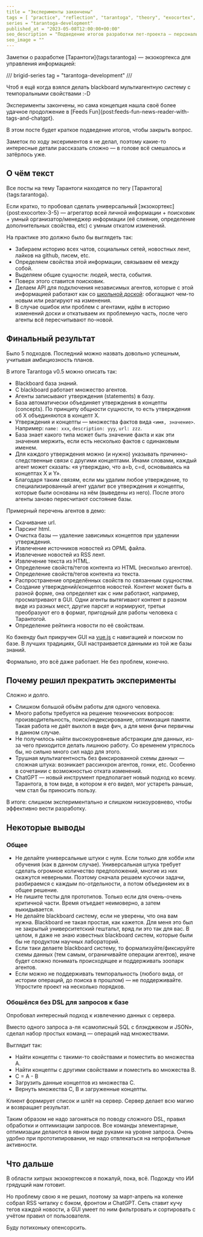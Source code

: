 ```yaml
---
title = "Эксперименты закончены"
tags = [ "practice", "reflection", "tarantoga", "theory", "exocortex", "tarantoga-development"]
series = "tarantoga-development"
published_at = "2023-05-08T12:00:00+00:00"
seo_description = "Подведение итогов разработки пет-проекта — персональной базы знананий с мультиагентной системой."
seo_image = ""
---
```


Заметки о разработке [Тарантоги]{tags:tarantoga} — экзокортекса для управления информацией:

/// brigid-series
tag = "tarantoga-development"
///

Чтоб я ещё когда взялся делать blackboard мультиагентную систему с темпоральными свойствами :-D

Эксперименты закончены, но сама концепция нашла своё более удачное продолжение в [Feeds Fun]{post:feeds-fun-news-reader-with-tags-and-chatgpt}.

В этом посте будет краткое подведение итогов, чтобы закрыть вопрос.

Заметок по ходу эксериментов я не делал, поэтому какие-то интересные детали рассказать сложно — в голове всё смешалось и затёрлось уже.

<!-- more -->

## О чём текст

Все посты на тему Тарантоги находятся по тегу [Тарантога]{tags:tarantoga}.

Если кратко, то пробовал сделать универсальный [экзокортекс]{post:exocortex-3-5} — агрегатор всей личной информации + поисковик + умный организатор/менеджер информации (её слияние, определение дополнительных свойства, etc) с умным откатом изменений.

На практике это должно было бы выглядеть так:

- Забираем историю всех чатов, социальных сетей, новостных лент, лайков на github, писем, etc.
- Определяем свойства этой информации, связываем её между собой.
- Выделяем общие сущности: людей, места, события.
- Поверх этого ставится поисковик.
- Делаем API для подключения независимых агентов, которые с этой информацией работают как со [школьной доской](https://en.wikipedia.org/wiki/Blackboard_system): обогащают чем-то новым или реагируют на изменения.
- В случае ошибок или проблем с агентами, идём в историю изменений доски и откатываем их проблемную часть, после чего агенты всё пересчитывают по-новой.

## Финальный результат

Было 5 подходов. Последний можно назвать довольно успешным, учитывая амбициозность планов.

В итоге Tarantoga v0.5 можно описать так:

- Blackboard база знаний.
- С blackboard работает множество агентов.
- Агенты записывают утверждения (statements) в базу.
- База автоматически объединяет утверждения в концепты (concepts). По принципу общности сущности, то есть утверждения об X объединяются в концепт X.
- Утверждения и концепты — множества фактов вида `<имя, значение>`. Например: `name: xxx`, `description: yyy`, `url: zzz`.
- База знает какого типа может быть значение факта и как эти значения мержить, если есть несколько фактов с одинаковым именем.
- Для каждого утверждения можно (и нужно) указывать причинно-следственные связи с другими концептами. Инами словами, каждый агент может сказать: «я утверждаю, что a=b, c=d, основываясь на концептах X и Y».
- Благодаря таким связям, если мы удалим любое утверждение, то специализированный агент удалит все утверждения и концепты, которые были основаны на нём (выведены из него). После этого агенты заново пересчитают состояние базы.

Примерный перечень агентов в демо:

- Скачивание url.
- Парсинг html.
- Очистка базы — удаление зависимых концептов при удалении утверждения.
- Извлечение источников новостей из OPML файла.
- Извлечение новостей из RSS лент.
- Извлечение текста из HTML.
- Определение свойств/тегов контента из HTML (несколько агентов).
- Определение свойств/тегов контента из текста.
- Распространение определённых свойств по связанным сущностям.
- Создание утверждений/концептов новостей. Контент может быть в разной форме, она определяет как с ним работают, например, просматривают в GUI. Одни агенты вытягивают контент в разном виде из разных мест, другие парсят и нормируют, третьи преобразуют его в формат, пригодный для работы человека с Тарантогой.
- Определение рейтинга новости по её свойствам.

Ко бэкенду был прикручен GUI на [vue.js](https://vuejs.org/) с навигацией и поиском по базе. В лучших традициях, GUI настраивается данными из той же базы знаний.

Формально, это всё даже работает. Не без проблем, конечно.

## Почему решил прекратить эксперименты

Сложно и долго.

- Слишком большой объём работы для одного человека.
- Много работы требуется на решение технических вопросов: производительность, поиск/индексирование, оптимизация памяти. Такая работа не даёт выхлоп в виде фич, а для меня фичи первичны в данном случае.
- Не получилось найти высокоуровневые абстракции для данных, из-за чего приходится делать лишнюю работу. Со временем утряслось бы, но сильно много сил надо для этого.
- Трушная мультиагентность без фиксированной схемы данных — сложная штука: возникает рассинхрон агентов, гонки, etc. Особенно в сочетании с возможностью отката изменений.
- ChatGPT — новый инструмент предполагает новый подход ко всему. Тарантога, в том виде, в котором я его видел, мог устареть раньше, чем стал бы приносить пользу.

В итоге: слишком экспериментально и слишком низкоуровнево, чтобы эффективно вести разработку.

## Некоторые выводы

### Общее

- Не делайте универсальные штуки с нуля. Если только для хобби или обучения (как в данном случае). Универсальная штука требует сделать огромное количество предположений, многие из них окажутся неверными. Поэтому сначала решаем кусочки задачи, разбираемся с каждым по-отдельности, а потом объединяем их в общее решение.
- Не пишите тесты для прототипов. Только если для очень-очень критичной части. Время отъедает неимоверно, а затем выкидывается.
- Не делайте blackboard систему, если не уверены, что она вам нужна. Blackboard не такая простая, как кажется. Для меня это был не закрытый университетский гештальт, вряд ли это так для вас. В целом, я даже не знаю известных blackboard систем, которые были бы не продуктом научных лабораторий.
- Если таки делаете blackboard систему, то формализуйте/фиксируйте схемы данных (тем самым, ограничивайте операции агентов), иначе будет сложно понимать происходящее и поддерживать зоопарк агентов.
- Если можно не поддерживать темпоральность (любого вида, от истории операций, до поиска в прошлом) — не поддерживайте. Упростите проект на несколько порядков.

### Обошёлся без DSL для запросов к базе

Опробовал интересный подход к извлечению данных с сервера.

Вместо одного запроса а-ля «самописный SQL с блэкджеком и JSON», сделал набор простых команд — операций над множествами.

Выглядит так:

- Найти концепты с такими-то свойствами и поместить во множества A.
- Найти концепты с другими свойствами и поместить во множества B.
- C = A - B
- Загрузить данные концептов из множества C.
- Вернуть множества C, B и загруженные концепты.

Клиент формирует список и шлёт на сервер. Сервер делает всю магию и возвращает результат.

Таким образом не надо загоняться по поводу сложного DSL, правил обработки и оптимизации запросов. Все команды элементарные, оптимизации делаются в явном виде руками на уровне запроса. Очень удобно при прототипировании, не надо отвлекаться на непрофильные активности.

## Что дальше

В области хитрых экзокортексов я пожалуй, пока, всё. Подожду что ИИ грядущий нам готовит.

Но проблему свою я не решил, поэтому за март-апрель на коленке собрал RSS читалку с бэком, фронтом и ChatGPT. Сеть ставит кучу тегов каждой новости, а GUI умеет по ним фильтровать и сортировать с учётом правил от пользователя.

Буду потихоньку опенсорсить.
